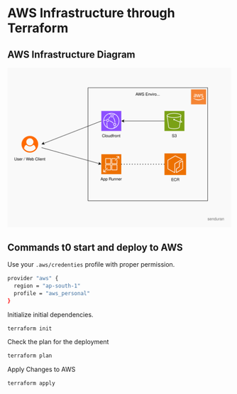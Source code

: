 # AWS Infrastructure through Terraform

## AWS Infrastructure Diagram
![diagram](/resources/diagram.svg)


## Commands t0 start and deploy to AWS

Use your `.aws/credenties` profile with proper permission.
```bash
provider "aws" {
  region = "ap-south-1"
  profile = "aws_personal"
}
```

Initialize initial dependencies.
```bash
terraform init
```


Check the plan for the deployment
```bash
terraform plan
```

Apply Changes to AWS
```bash
terraform apply
```